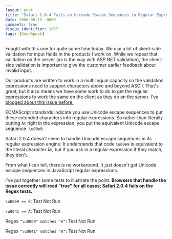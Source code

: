 ```yaml
---
layout: post
title: "Safari 2.0.4 Fails on Unicode Escape Sequences in Regular Expressions"
date: 2006-08-15 -0800
comments: true
disqus_identifier: 1057
tags: [GeekSpeak]
---
```

Fought with this one for quite some time today. We use a lot of client-side validation for input fields in the products I work on. While we repeat that validation on the server (as is the way with ASP.NET validation), the client-side validation is important to give the customer earlier feedback about invalid input.
 
Our products are written to work in a multilingual capacity so the validation expressions need to support characters above and beyond ASCII. That's great, but it also means we have some work to do to get the regular expressions to work the same on the client as they do on the server. [I've blogged about this issue before.](/archive/2005/04/25/javascript-and-unicode-character-validation.aspx)
 
ECMAScript standards indicate you use Unicode escape sequences to put these extended characters into regular expressions. So rather than literally putting `Ã©` right in the expression, you put the equivalent Unicode escape sequence: `\u00e9`.
 
Safari 2.0.4 doesn't seem to handle Unicode escape sequences in its regular expression engine. It understands that code `\u00e9` is equivalent to the literal character `Ã©`, but if you ask in a regular expression if they match, they don't.
 
From what I can tell, there is no workaround. It just doesn't get Unicode escape sequences in JavaScript regular expressions.
 
I've put together some tests to illustrate the point. **Browsers that handle the issue correctly will read "true" for all cases; Safari 2.0.4 fails on the Regex tests.**

`\u00e9 == é`: <span id="jsUnicodeResults1">Test Not Run</span>
<script type="text/javascript">document.getElementById("jsUnicodeResults1").innerHTML = ("\u00e9" == "é");</script>

`\u0041 == A`: <span id="jsUnicodeResults2">Test Not Run</span>
<script type="text/javascript">document.getElementById("jsUnicodeResults2").innerHTML = ("\u0041" == "A");</script>

Regex `"\u00e9" matches "é"`: <span id="jsUnicodeResults3">Test Not Run</span>
<script type="text/javascript">var jsReTest1 = new RegExp("\\u00e9");document.getElementById("jsUnicodeResults3").innerHTML = (jsReTest1.exec("é") != null);</script>

Regex `"\u0041" matches "A"`: <span id="jsUnicodeResults4">Test Not Run</span>
<script type="text/javascript">var jsReTest2 = new RegExp("\\u0041");document.getElementById("jsUnicodeResults4").innerHTML = (jsReTest2.exec("A") != null);</script>
